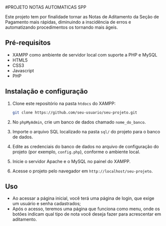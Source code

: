 #PROJETO NOTAS AUTOMATICAS SPP

Este projeto tem por finalidade tornar as Notas de Aditamento da Seção de Pagamento mais rápidas, diminuindo a inscidência de erros e automatizando procedimentos os tornando mais ágeis.

## Pré-requisitos

- XAMPP como ambiente de servidor local com suporte a PHP e MySQL
- HTML5
- CSS3
- Javascript
- PHP

## Instalação e configuração

1. Clone este repositório na pasta `htdocs` do XAMPP:
   ```bash
   git clone https://github.com/seu-usuario/seu-projeto.git
   ```

2. No `phpMyAdmin`, crie um banco de dados chamado `nome_do_banco`.

3. Importe o arquivo SQL localizado na pasta `sql/` do projeto para o banco de dados.

4. Edite as credenciais do banco de dados no arquivo de configuração do projeto (por exemplo, `config.php`), conforme o ambiente local.

5. Inicie o servidor Apache e o MySQL no painel do XAMPP.

6. Acesse o projeto pelo navegador em `http://localhost/seu-projeto`.

## Uso

- Ao acessar a página inicial, você terá uma página de login, que exige um usuário e senha cadastrados;
- Após o acesso, teremos uma página que funciona como menu, onde os botões indicam qual tipo de nota você deseja fazer para acrescentar em aditamento.
